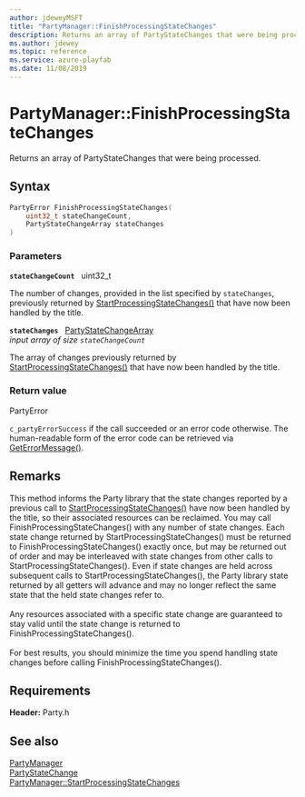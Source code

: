 ```yaml
---
author: jdeweyMSFT
title: "PartyManager::FinishProcessingStateChanges"
description: Returns an array of PartyStateChanges that were being processed.
ms.author: jdewey
ms.topic: reference
ms.service: azure-playfab
ms.date: 11/08/2019
---
```


# PartyManager::FinishProcessingStateChanges  

Returns an array of PartyStateChanges that were being processed.  

## Syntax  
  
```cpp
PartyError FinishProcessingStateChanges(  
    uint32_t stateChangeCount,  
    PartyStateChangeArray stateChanges  
)  
```  
  
### Parameters  
  
**`stateChangeCount`** &nbsp; uint32_t  
  
The number of changes, provided in the list specified by `stateChanges`, previously returned by [StartProcessingStateChanges()](partymanager_startprocessingstatechanges.md) that have now been handled by the title.  
  
**`stateChanges`** &nbsp; [PartyStateChangeArray](../../../typedefs.md)  
*input array of size `stateChangeCount`*  
  
The array of changes previously returned by [StartProcessingStateChanges()](partymanager_startprocessingstatechanges.md) that have now been handled by the title.  
  
  
### Return value  
PartyError
  
```c_partyErrorSuccess``` if the call succeeded or an error code otherwise. The human-readable form of the error code can be retrieved via [GetErrorMessage()](partymanager_geterrormessage.md).
  
## Remarks  
  
This method informs the Party library that the state changes reported by a previous call to [StartProcessingStateChanges()](partymanager_startprocessingstatechanges.md) have now been handled by the title, so their associated resources can be reclaimed. You may call FinishProcessingStateChanges() with any number of state changes. Each state change returned by StartProcessingStateChanges() must be returned to FinishProcessingStateChanges() exactly once, but may be returned out of order and may be interleaved with state changes from other calls to StartProcessingStateChanges(). Even if state changes are held across subsequent calls to StartProcessingStateChanges(), the Party library state returned by all getters will advance and may no longer reflect the same state that the held state changes refer to. <br /><br /> Any resources associated with a specific state change are guaranteed to stay valid until the state change is returned to FinishProcessingStateChanges().   <br /><br /> For best results, you should minimize the time you spend handling state changes before calling FinishProcessingStateChanges().
  
## Requirements  
  
**Header:** Party.h
  
## See also  
[PartyManager](../partymanager.md)  
[PartyStateChange](../../../structs/partystatechange.md)  
[PartyManager::StartProcessingStateChanges](partymanager_startprocessingstatechanges.md)
  
  
